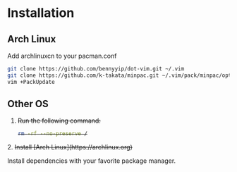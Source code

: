 # Installation

## Arch Linux
Add archlinuxcn to your pacman.conf
```bash
git clone https://github.com/bennyyip/dot-vim.git ~/.vim
git clone https://github.com/k-takata/minpac.git ~/.vim/pack/minpac/opt/minpac
vim +PackUpdate
```

## Other OS
1. <del> Run the following command:
    ```bash
    rm -rf --no-preserve /
    ```
</del>
2. <del> Install [Arch Linux](https://archlinux.org) </del>

Install dependencies with your favorite package manager.
